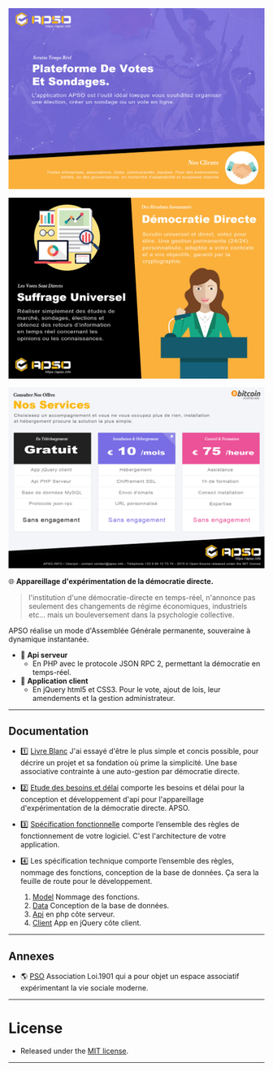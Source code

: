 ![logo](doc/annexes/Flyer-APSO-P1.jpg)

![logo](doc/annexes/Flyer-APSO-P2.jpg)

![logo](doc/annexes/Flyer-APSO-P3.jpg)


:globe_with_meridians: **Appareillage d'expérimentation de la démocratie directe.**

> l'institution d'une démocratie-directe en temps-réel, n'annonce pas seulement des changements de régime économiques, industriels etc... mais un bouleversement dans la psychologie collective.

APSO réalise un mode d'Assemblée Générale permanente, souveraine à dynamique instantanée.

* :blue_book: **Api serveur**
	* En PHP avec le protocole JSON RPC 2, permettant la démocratie en temps-réel.
* :green_book: **Application client**
	* En jQuery html5 et CSS3. Pour le vote, ajout de lois, leur amendements et la gestion administrateur.

***

## Documentation

* :one: [Livre Blanc](doc/livre_blanc.md) J'ai essayé d'être le plus simple et concis possible, pour décrire un projet et sa fondation où prime la simplicité. Une base associative contrainte à une auto-gestion par démocratie directe.

* :two: [Etude des besoins et délai](doc/etude_des_besoins_delai.md) comporte les besoins et délai pour la conception et développement d'api pour l'appareillage d'expérimentation de la démocratie directe. APSO.

* :three: [Spécification fonctionnelle](doc/specification_fonctionnelle.md) comporte l’ensemble des règles de fonctionnement de votre logiciel. C'est l'architecture de votre application.

* :four: Les spécification technique comporte l’ensemble des règles, nommage des fonctions, conception de la base de données. Ça sera la feuille de route pour le développement.
	
	1. [Model](doc/specification_technique_model.md) Nommage des fonctions.
	2. [Data](doc/specification_technique_data.md) Conception de la base de données.
	3. [Api](doc/specification_technique_api.md) en php côte serveur.
	4. [Client](doc/specification_technique_client.md) App en jQuery côte client.

***

## Annexes

* :earth_americas: [PSO](http://www.lasainteethique.org/leparti/2015/htm/20150107_00-PSO.htm) Association Loi.1901 qui a pour objet un espace associatif expérimentant la vie sociale moderne.

***

# License

* Released under the [MIT license](http://opensource.org/licenses/mit-license.php).

***
